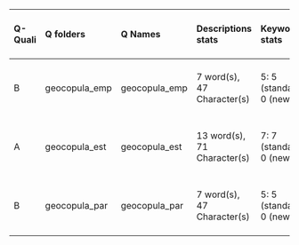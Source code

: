 |Q-Quali |Q folders     |Q Names       |Descriptions stats          |Keywords stats           |Meta Info data fields       |
|:-------|:-------------|:-------------|:---------------------------|:------------------------|:---------------------------|
|B       |geocopula_emp |geocopula_emp |7 word(s), 47 Character(s)  |5: 5 (standard), 0 (new) |q, p, a, d, k, df, e, s, sa |
|A       |geocopula_est |geocopula_est |13 word(s), 71 Character(s) |7: 7 (standard), 0 (new) |q, p, a, d, k, df, e, s, sa |
|B       |geocopula_par |geocopula_par |7 word(s), 47 Character(s)  |5: 5 (standard), 0 (new) |q, p, a, d, k, df, e, s, sa |
